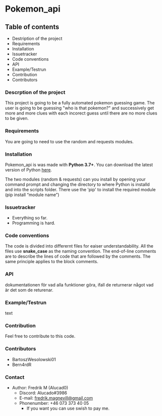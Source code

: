 # Pokemon_api

## Table of contents

- Destription of the project
- Requirements
- Installation
- Issuetracker
- Code conventions
- API
- Example/Testrun
- Contribution
- Contributors

### Descrption of the project

This project is going to be a fully automated pokemon guessing game. 
The user is going to be guessing "who is that pokemon?" and successively get more and more clues with each incorect guess until there are no more clues to be given. 

### Requirements

You are going to need to use the random and requests modules.

### Installation

Pokemon_api is was made with __Python 3.7+__. You can download the latest version of Python [here](https://www.python.org/downloads/).

The two modules (random & requests) can you install by opening your command prompt and changing the directory to where Python is installd and into the scripts folder. There use the 'pip' to install the required module (pip install “module name”)

### Issuetracker

- Everything so far.
- Programming is hard.

### Code conventions

The code is divided into differernt files for eaiser understandability. All the files use __snake_case__ as the naming convention. The end-of-line comments are to describe the lines of code that are followed by the comments. The same principle applies to the block comments.

### API

dokumentationen för vad alla funktioner göra, ifall de returnerar något vad är det som de returenar.

### Example/Testrun

text

### Contribution

Feel free to contribute to this code.

### Contributors

- BartoszWesolowski01
- Bern4rdR

### Contact

- Author: Fredrik M (Alucad0)
  - Discord: Alucado#3986
  - E-mail: fredrik.magnevill@gmail.com
  - Phonenumber: +46 073 373 40 05
    - If you want you can use swish to pay me.
